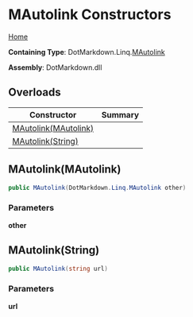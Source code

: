 # MAutolink Constructors

[Home](../../../../README.md)

**Containing Type**: DotMarkdown\.Linq\.[MAutolink](../README.md)

**Assembly**: DotMarkdown\.dll

## Overloads

| Constructor | Summary |
| ----------- | ------- |
| [MAutolink(MAutolink)](#DotMarkdown_Linq_MAutolink__ctor_DotMarkdown_Linq_MAutolink_) | |
| [MAutolink(String)](#DotMarkdown_Linq_MAutolink__ctor_System_String_) | |

## MAutolink\(MAutolink\) <a name="DotMarkdown_Linq_MAutolink__ctor_DotMarkdown_Linq_MAutolink_"></a>

```csharp
public MAutolink(DotMarkdown.Linq.MAutolink other)
```

### Parameters

**other**

## MAutolink\(String\) <a name="DotMarkdown_Linq_MAutolink__ctor_System_String_"></a>

```csharp
public MAutolink(string url)
```

### Parameters

**url**